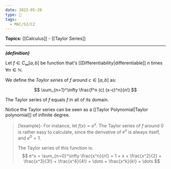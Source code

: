```yaml
---
date: 2022-05-20
type: 🧠
tags:
  - MAC/S2/C2
---
```


**Topics:** [[Calculus]] - [[Taylor Series]]

---

_**(definition)**_

Let $f \in C_\infty [a, b]$ be function that's [[Differentiability|differentiable]] $n$ times $\forall n \in \mathbb{N}$.

We define the _Taylor series_ of $f$ around $c \in [a, b]$ as:

$$
\sum_{n=1}^\infty \frac{f^n (c) (x-c)^n}{n!}
$$

The Taylor series of $f$ equals $f$ in all of its domain.

Notice the Taylor series can be seen as a [[Taylor Polynomial|Taylor polynomial]] of infinite degree.

> [!example]-
> For instance, let $f(x) = e^x$. The Taylor series of $f$ around $0$ is rather easy to calculate, since the derivative of $e^x$ is always itself, and $e^0 = 1$.
>
> The Taylor series of this function is:
> $$
> e^x = \sum_{n=0}^\infty \frac{x^n}{n!} = 1 + x + \frac{x^2}{2} + \frac{x^3}{3!} + \frac{x^4}{4!} + \dots + \frac{x^k}{k!} + \dots
> $$
>
>
